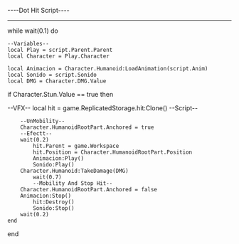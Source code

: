----Dot Hit Script----
--                --
while wait(0.1) do
	
	
	--Variables--
	local Play = script.Parent.Parent
	local Character = Play.Character

	local Animacion = Character.Humanoid:LoadAnimation(script.Anim)
	local Sonido = script.Sonido
	local DMG = Character.DMG.Value
	
	
	
if Character.Stun.Value == true then 

--VFX--
local hit = game.ReplicatedStorage.hit:Clone()
--Script--



		--UnMobility--
		Character.HumanoidRootPart.Anchored = true
		--Efectt--
		wait(0.2)
			hit.Parent = game.Workspace
			hit.Position = Character.HumanoidRootPart.Position
			Animacion:Play()
			Sonido:Play()
		Character.Humanoid:TakeDamage(DMG)
			wait(0.7)
			--Mobility And Stop Hit--
		Character.HumanoidRootPart.Anchored = false
		Animacion:Stop()
			hit:Destroy()
			Sonido:Stop()
		wait(0.2)
	end
end 

